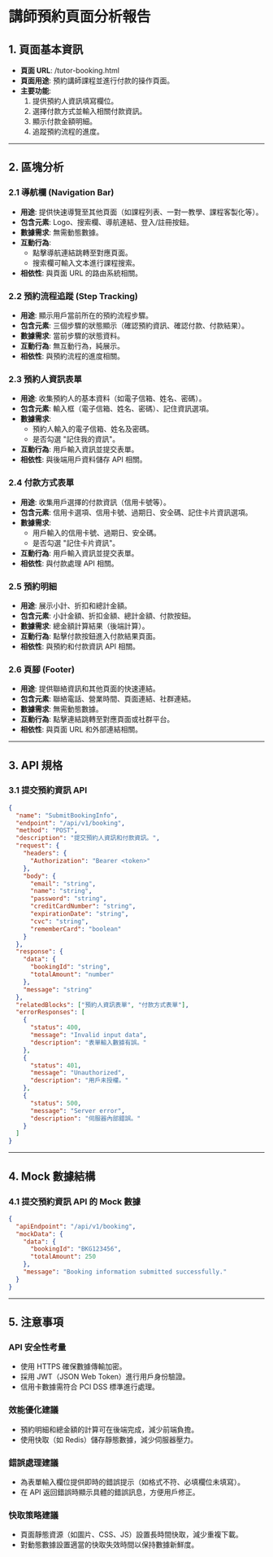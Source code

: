 # 講師預約頁面分析報告

## 1. 頁面基本資訊
- **頁面 URL**: /tutor-booking.html
- **頁面用途**: 預約講師課程並進行付款的操作頁面。
- **主要功能**: 
  1. 提供預約人資訊填寫欄位。
  2. 選擇付款方式並輸入相關付款資訊。
  3. 顯示付款金額明細。
  4. 追蹤預約流程的進度。

---

## 2. 區塊分析

### 2.1 導航欄 (Navigation Bar)
- **用途**: 提供快速導覽至其他頁面（如課程列表、一對一教學、課程客製化等）。
- **包含元素**: Logo、搜索欄、導航連結、登入/註冊按鈕。
- **數據需求**: 無需動態數據。
- **互動行為**: 
  - 點擊導航連結跳轉至對應頁面。
  - 搜索欄可輸入文本進行課程搜索。
- **相依性**: 與頁面 URL 的路由系統相關。

### 2.2 預約流程追蹤 (Step Tracking)
- **用途**: 顯示用戶當前所在的預約流程步驟。
- **包含元素**: 三個步驟的狀態顯示（確認預約資訊、確認付款、付款結果）。
- **數據需求**: 當前步驟的狀態資料。
- **互動行為**: 無互動行為，純展示。
- **相依性**: 與預約流程的進度相關。

### 2.3 預約人資訊表單
- **用途**: 收集預約人的基本資料（如電子信箱、姓名、密碼）。
- **包含元素**: 輸入框（電子信箱、姓名、密碼）、記住資訊選項。
- **數據需求**: 
  - 預約人輸入的電子信箱、姓名及密碼。
  - 是否勾選 "記住我的資訊"。
- **互動行為**: 用戶輸入資訊並提交表單。
- **相依性**: 與後端用戶資料儲存 API 相關。

### 2.4 付款方式表單
- **用途**: 收集用戶選擇的付款資訊（信用卡號等）。
- **包含元素**: 信用卡選項、信用卡號、過期日、安全碼、記住卡片資訊選項。
- **數據需求**: 
  - 用戶輸入的信用卡號、過期日、安全碼。
  - 是否勾選 "記住卡片資訊"。
- **互動行為**: 用戶輸入資訊並提交表單。
- **相依性**: 與付款處理 API 相關。

### 2.5 預約明細
- **用途**: 展示小計、折扣和總計金額。
- **包含元素**: 小計金額、折扣金額、總計金額、付款按鈕。
- **數據需求**: 總金額計算結果（後端計算）。
- **互動行為**: 點擊付款按鈕進入付款結果頁面。
- **相依性**: 與預約和付款資訊 API 相關。

### 2.6 頁腳 (Footer)
- **用途**: 提供聯絡資訊和其他頁面的快速連結。
- **包含元素**: 聯絡電話、營業時間、頁面連結、社群連結。
- **數據需求**: 無需動態數據。
- **互動行為**: 點擊連結跳轉至對應頁面或社群平台。
- **相依性**: 與頁面 URL 和外部連結相關。

---

## 3. API 規格

### 3.1 提交預約資訊 API
```json
{
  "name": "SubmitBookingInfo",
  "endpoint": "/api/v1/booking",
  "method": "POST",
  "description": "提交預約人資訊和付款資訊。",
  "request": {
    "headers": {
      "Authorization": "Bearer <token>"
    },
    "body": {
      "email": "string",
      "name": "string",
      "password": "string",
      "creditCardNumber": "string",
      "expirationDate": "string",
      "cvc": "string",
      "rememberCard": "boolean"
    }
  },
  "response": {
    "data": {
      "bookingId": "string",
      "totalAmount": "number"
    },
    "message": "string"
  },
  "relatedBlocks": ["預約人資訊表單", "付款方式表單"],
  "errorResponses": [
    {
      "status": 400,
      "message": "Invalid input data",
      "description": "表單輸入數據有誤。"
    },
    {
      "status": 401,
      "message": "Unauthorized",
      "description": "用戶未授權。"
    },
    {
      "status": 500,
      "message": "Server error",
      "description": "伺服器內部錯誤。"
    }
  ]
}
```

---

## 4. Mock 數據結構
### 4.1 提交預約資訊 API 的 Mock 數據
```json
{
  "apiEndpoint": "/api/v1/booking",
  "mockData": {
    "data": {
      "bookingId": "BKG123456",
      "totalAmount": 250
    },
    "message": "Booking information submitted successfully."
  }
}
```

---

## 5. 注意事項
### API 安全性考量
- 使用 HTTPS 確保數據傳輸加密。
- 採用 JWT（JSON Web Token）進行用戶身份驗證。
- 信用卡數據需符合 PCI DSS 標準進行處理。

### 效能優化建議
- 預約明細和總金額的計算可在後端完成，減少前端負擔。
- 使用快取（如 Redis）儲存靜態數據，減少伺服器壓力。

### 錯誤處理建議
- 為表單輸入欄位提供即時的錯誤提示（如格式不符、必填欄位未填寫）。
- 在 API 返回錯誤時顯示具體的錯誤訊息，方便用戶修正。

### 快取策略建議
- 頁面靜態資源（如圖片、CSS、JS）設置長時間快取，減少重複下載。
- 對動態數據設置適當的快取失效時間以保持數據新鮮度。
